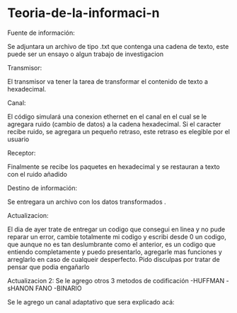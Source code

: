 # Teoria-de-la-informaci-n

Fuente de información: 

Se adjuntara un archivo de tipo .txt que contenga una cadena de texto, este puede ser un ensayo o algun trabajo de investigacion

Transmisor:

El transmisor va tener la tarea de  transformar el contenido de texto a hexadecimal.

Canal:

El código simulará una conexion ethernet en el canal en el cual se le agregara ruido (cambio de datos) a la cadena hexadecimal. Si el caracter recibe ruido, se agregara un pequeño retraso, este retraso es elegible por el usuario

Receptor:

Finalmente se recibe los paquetes en hexadecimal y se restauran a texto con el ruido añadido

Destino de información:

Se entregara un archivo con los datos transformados .

Actualizacion:

El dia de ayer trate de entregar un codigo que consegui en linea y no pude reparar un error, cambie totalmente mi codigo y escribi desde 0 un codigo, que aunque no es tan deslumbrante como el anterior, es un codigo que entiendo completamente y puedo presentarlo, agregarle mas funciones y arreglarlo en caso de cualqueir desperfecto. Pido disculpas por tratar de pensar que podia engañarlo  

Actualizacion 2: 
Se le agrego otros 3 metodos de codificación 
-HUFFMAN
-sHANON FANO
-BINARIO

Se le agrego un canal adaptativo que sera explicado acá:
